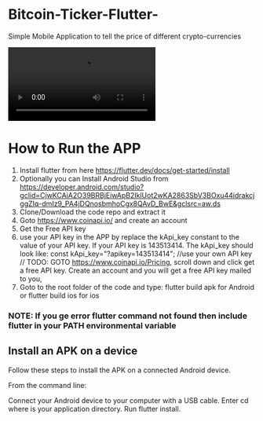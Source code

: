 # Bitcoin-Ticker-Flutter-
Simple Mobile Application to tell the price of different crypto-currencies

![alt text](https://github.com/AnkitCloudDev/Bitcoin-Ticker-Flutter-/blob/main/Output/ticker.mp4)

# How to Run the APP
1. Install flutter from here
https://flutter.dev/docs/get-started/install
2. Optionally you can Install Android Studio from
https://developer.android.com/studio?gclid=CjwKCAiA2O39BRBjEiwApB2IklUot2wKA2863SbV3BOxu44idrakcjggZIq-dmIz9_PA4jDQnosbmhoCgx8QAvD_BwE&gclsrc=aw.ds
3. Clone/Download the code repo and extract it
4. Goto https://www.coinapi.io/ and create an account
5. Get the Free API key
6. use your API key in the APP by replace the kApi_key constant to the value of your API key. If your API key is 143513414. The kApi_key should look like:
    const kApi_key="?apikey=143513414";
    //use your own API key
    // TODO: GOTO https://www.coinapi.io/Pricing, scroll down and click get a free API key. Create an account and you will get a free API key mailed to you,
7. Goto to the root folder of the code and type:
    flutter build apk for Android
    or flutter build ios for ios

### NOTE: If you ge error flutter command not found then include flutter in your PATH environmental variable
## Install an APK on a device
Follow these steps to install the APK on a connected Android device.

From the command line:

Connect your Android device to your computer with a USB cable.
Enter cd <app dir> where <app dir> is your application directory.
Run flutter install.


